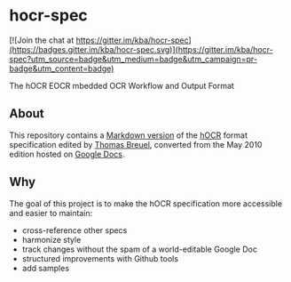 hocr-spec
=========

[![Join the chat at https://gitter.im/kba/hocr-spec](https://badges.gitter.im/kba/hocr-spec.svg)](https://gitter.im/kba/hocr-spec?utm_source=badge&utm_medium=badge&utm_campaign=pr-badge&utm_content=badge)

The hOCR EOCR mbedded OCR Workflow and Output Format

## About

This repository contains a [Markdown version](./hocr-spec.md) of the
[hOCR](https://en.wikipedia.org/wiki/HOCR) format specification edited by
[Thomas Breuel](https://github.com/tmbdev), converted from the May 2010 edition
hosted on [Google
Docs](https://docs.google.com/document/d/1QQnIQtvdAC_8n92-LhwPcjtAUFwBlzE8EWnKAxlgVf0/preview).

## Why

The goal of this project is to make the hOCR specification more accessible and
easier to maintain:

* cross-reference other specs
* harmonize style
* track changes without the spam of a world-editable Google Doc
* structured improvements with Github tools
* add samples
